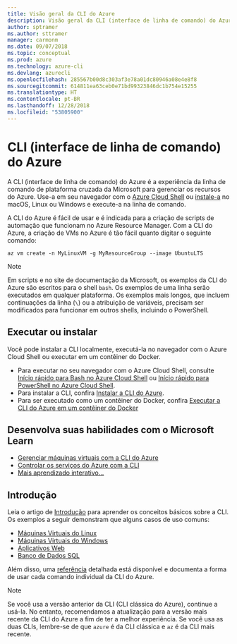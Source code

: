 ```yaml
---
title: Visão geral da CLI do Azure
description: Visão geral da CLI (interface de linha de comando) do Azure.
author: sptramer
ms.author: sttramer
manager: carmonm
ms.date: 09/07/2018
ms.topic: conceptual
ms.prod: azure
ms.technology: azure-cli
ms.devlang: azurecli
ms.openlocfilehash: 285567b00d8c303af3e78a01dc80946a08e4e8f8
ms.sourcegitcommit: 614811ea63ceb0e71bd99323846dc1b754e15255
ms.translationtype: HT
ms.contentlocale: pt-BR
ms.lasthandoff: 12/28/2018
ms.locfileid: "53805900"
---
```

# <a name="azure-command-line-interface-cli"></a>CLI (interface de linha de comando) do Azure

A CLI (interface de linha de comando) do Azure é a experiência da linha de comando de plataforma cruzada da Microsoft para gerenciar os recursos do Azure.
Use-a em seu navegador com o [Azure Cloud Shell](/azure/cloud-shell/overview) ou [instale-a](install-azure-cli.md) no macOS, Linux ou Windows e execute-a na linha de comando.

A CLI do Azure é fácil de usar e é indicada para a criação de scripts de automação que funcionam no Azure Resource Manager.
Com a CLI do Azure, a criação de VMs no Azure é tão fácil quanto digitar o seguinte comando:

```azurecli-interactive
az vm create -n MyLinuxVM -g MyResourceGroup --image UbuntuLTS
```

> [!NOTE]
>
> Em scripts e no site de documentação da Microsoft, os exemplos da CLI do Azure são escritos para o shell `bash`. Os exemplos de uma linha serão executados em qualquer plataforma. Os exemplos mais longos, que incluem continuações da linha (`\`) ou a atribuição de variáveis, precisam ser modificados para funcionar em outros shells, incluindo o PowerShell.

## <a name="run-or-install"></a>Executar ou instalar

Você pode instalar a CLI localmente, executá-la no navegador com o Azure Cloud Shell ou executar em um contêiner do Docker.

* Para executar no seu navegador com o Azure Cloud Shell, consulte [Início rápido para Bash no Azure Cloud Shell](/azure/cloud-shell/quickstart) ou [Início rápido para PowerShell no Azure Cloud Shell](/azure/cloud-shell/quickstart-powershell).
* Para instalar a CLI, confira [Instalar a CLI do Azure](install-azure-cli.md).
* Para ser executado como um contêiner do Docker, confira [Executar a CLI do Azure em um contêiner do Docker](run-azure-cli-docker.md)

## <a name="build-your-skills-with-microsoft-learn"></a>Desenvolva suas habilidades com o Microsoft Learn

- [Gerenciar máquinas virtuais com a CLI do Azure](/learn/modules/manage-virtual-machines-with-azure-cli/)
- [Controlar os serviços do Azure com a CLI](/learn/modules/control-azure-services-with-cli/)
- [Mais aprendizado interativo...](/learn/browse/?products=azure-clis)

## <a name="get-started"></a>Introdução

Leia o artigo de [Introdução](get-started-with-azure-cli.md) para aprender os conceitos básicos sobre a CLI. Os exemplos a seguir demonstram que alguns casos de uso comuns:

- [Máquinas Virtuais do Linux](/azure/virtual-machines/virtual-machines-linux-cli-samples?toc=%2fcli%2fazure%2ftoc.json&bc=%2fcli%2fazure%2fbreadcrumb%2ftoc.json)
- [Máquinas Virtuais do Windows](/azure/virtual-machines/virtual-machines-windows-cli-samples?toc=%2fcli%2fazure%2ftoc.json&bc=%2fcli%2fazure%2fbreadcrumb%2ftoc.json)
- [Aplicativos Web](/azure/app-service-web/app-service-cli-samples?toc=%2fcli%2fazure%2ftoc.json&bc=%2fcli%2fazure%2fbreadcrumb%2ftoc.json)
- [Banco de Dados SQL](/azure/sql-database/sql-database-cli-samples?toc=%2fcli%2fazure%2ftoc.json&bc=%2fcli%2fazure%2fbreadcrumb%2ftoc.json)

Além disso, uma [referência](/cli/azure/reference-index) detalhada está disponível e documenta a forma de usar cada comando individual da CLI do Azure.

> [!NOTE]
> Se você usa a versão anterior da CLI (CLI clássica do Azure), continue a usá-la.
> No entanto, recomendamos a atualização para a versão mais recente da CLI do Azure a fim de ter a melhor experiência.
> Se você usa as duas CLIs, lembre-se de que `azure` é da CLI clássica e `az` é da CLI mais recente.
